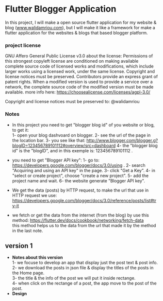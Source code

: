 # Flutter Blogger Application
In this project, I will make a open source flutter application for my website & blog (www.walidamriou.com), but I will make it like a framework for make a flutter application for the websites & blogs that based blogger platform. 

### __project license__
GNU Affero General Public License v3.0
about the license: Permissions of this strongest copyleft license are conditioned on making available complete source code of licensed works and modifications, which include larger works using a licensed work, under the same license. Copyright and license notices must be preserved. Contributors provide an express grant of patent rights. When a modified version is used to provide a service over a network, the complete source code of the modified version must be made available.
more info here: https://choosealicense.com/licenses/agpl-3.0/

Copyright and license notices must be preserved to: @walidamriou 

### __Notes__
* In this project you need to get "blogger blog id" of you website or blog, to get it:  
1- open your blog dashvoard on blogger.
2- see the url of the page in the location bar.
3- you see like that: 
http://www.blogger.com/blogger.g?blogID=123456789101112#overview/src=dashboard
4- the "blogger blog id" is the "blogID", and in this exemple is: 123456789101112 .

* you need to get "Blogger API key":
1- go to: https://developers.google.com/blogger/docs/3.0/using  .
2- search  "Acquiring and using an API key" in the page.
3- click "Get a Key".
4- in "select or create project", choose  "create a new project".
5- add the project name and wait.
6- the website generate  "Blogger API key".  

* We get the data (posts) by HTTP request, to make the url that use in HTTP request we use: 
https://developers.google.com/blogger/docs/3.0/reference/posts/list#try-it

* we fetch or get the data from the internet (from the blog) by use this method: https://flutter.dev/docs/cookbook/networking/fetch-data  
this method helps us to the data from the url that made it by the method in the last note.

## __version 1__
* __Notes about this version__  
1- we focuse to develop an app that display just the post text & post info.  
2- we download the posts in json file & display the titles of the posts in the Home page.  
3- the title & the info of the post we will put it inside rectange.  
4- when click on the rectange of a post, the app move to the post of the post.    
* __Design__

